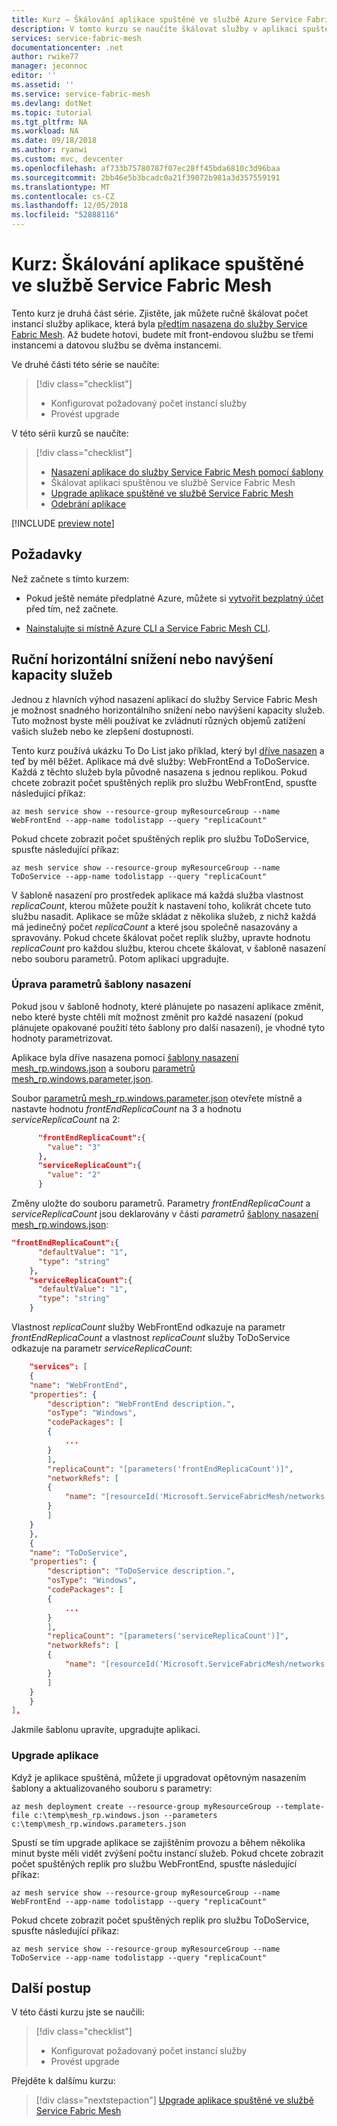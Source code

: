 ```yaml
---
title: Kurz – Škálování aplikace spuštěné ve službě Azure Service Fabric Mesh | Microsoft Docs
description: V tomto kurzu se naučíte škálovat služby v aplikaci spuštěné ve službě Service Fabric Mesh.
services: service-fabric-mesh
documentationcenter: .net
author: rwike77
manager: jeconnoc
editor: ''
ms.assetid: ''
ms.service: service-fabric-mesh
ms.devlang: dotNet
ms.topic: tutorial
ms.tgt_pltfrm: NA
ms.workload: NA
ms.date: 09/18/2018
ms.author: ryanwi
ms.custom: mvc, devcenter
ms.openlocfilehash: af733b75780787f07ec28ff45bda6810c3d96baa
ms.sourcegitcommit: 2bb46e5b3bcadc0a21f39072b981a3d357559191
ms.translationtype: MT
ms.contentlocale: cs-CZ
ms.lasthandoff: 12/05/2018
ms.locfileid: "52888116"
---
```

# <a name="tutorial-scale-an-application-running-in-service-fabric-mesh"></a>Kurz: Škálování aplikace spuštěné ve službě Service Fabric Mesh

Tento kurz je druhá část série. Zjistěte, jak můžete ručně škálovat počet instancí služby aplikace, která byla [předtím nasazena do služby Service Fabric Mesh](service-fabric-mesh-tutorial-template-deploy-app.md). Až budete hotovi, budete mít front-endovou službu se třemi instancemi a datovou službu se dvěma instancemi.

Ve druhé části této série se naučíte:

> [!div class="checklist"]
> * Konfigurovat požadovaný počet instancí služby
> * Provést upgrade

V této sérii kurzů se naučíte:
> [!div class="checklist"]
> * [Nasazení aplikace do služby Service Fabric Mesh pomocí šablony](service-fabric-mesh-tutorial-template-deploy-app.md)
> * Škálovat aplikaci spuštěnou ve službě Service Fabric Mesh
> * [Upgrade aplikace spuštěné ve službě Service Fabric Mesh](service-fabric-mesh-tutorial-template-upgrade-app.md)
> * [Odebrání aplikace](service-fabric-mesh-tutorial-template-remove-app.md)

[!INCLUDE [preview note](./includes/include-preview-note.md)]

## <a name="prerequisites"></a>Požadavky

Než začnete s tímto kurzem:

* Pokud ještě nemáte předplatné Azure, můžete si [vytvořit bezplatný účet](https://azure.microsoft.com/free/?WT.mc_id=A261C142F) před tím, než začnete.

* [Nainstalujte si místně Azure CLI a Service Fabric Mesh CLI](service-fabric-mesh-howto-setup-cli.md#install-the-azure-service-fabric-mesh-cli).

## <a name="manually-scale-your-services-in-or-out"></a>Ruční horizontální snížení nebo navýšení kapacity služeb

Jednou z hlavních výhod nasazení aplikací do služby Service Fabric Mesh je možnost snadného horizontálního snížení nebo navýšení kapacity služeb. Tuto možnost byste měli používat ke zvládnutí různých objemů zatížení vašich služeb nebo ke zlepšení dostupnosti.

Tento kurz používá ukázku To Do List jako příklad, který byl [dříve nasazen](service-fabric-mesh-tutorial-template-deploy-app.md) a teď by měl běžet. Aplikace má dvě služby: WebFrontEnd a ToDoService. Každá z těchto služeb byla původně nasazena s jednou replikou.  Pokud chcete zobrazit počet spuštěných replik pro službu WebFrontEnd, spusťte následující příkaz:

```azurecli
az mesh service show --resource-group myResourceGroup --name WebFrontEnd --app-name todolistapp --query "replicaCount"
```

Pokud chcete zobrazit počet spuštěných replik pro službu ToDoService, spusťte následující příkaz:

```azurecli
az mesh service show --resource-group myResourceGroup --name ToDoService --app-name todolistapp --query "replicaCount"
```

V šabloně nasazení pro prostředek aplikace má každá služba vlastnost *replicaCount*, kterou můžete použít k nastavení toho, kolikrát chcete tuto službu nasadit. Aplikace se může skládat z několika služeb, z nichž každá má jedinečný počet *replicaCount* a které jsou společně nasazovány a spravovány. Pokud chcete škálovat počet replik služby, upravte hodnotu *replicaCount* pro každou službu, kterou chcete škálovat, v šabloně nasazení nebo souboru parametrů.  Potom aplikaci upgradujte.

### <a name="modify-the-deployment-template-parameters"></a>Úprava parametrů šablony nasazení

Pokud jsou v šabloně hodnoty, které plánujete po nasazení aplikace změnit, nebo které byste chtěli mít možnost změnit pro každé nasazení (pokud plánujete opakované použití této šablony pro další nasazení), je vhodné tyto hodnoty parametrizovat.

Aplikace byla dříve nasazena pomocí [šablony nasazení mesh_rp.windows.json](https://github.com/Azure-Samples/service-fabric-mesh/blob/master/templates/todolist/mesh_rp.windows.json) a souboru [parametrů mesh_rp.windows.parameter.json](https://github.com/Azure-Samples/service-fabric-mesh/blob/master/templates/todolist/mesh_rp.windows.parameters.json).

Soubor [parametrů mesh_rp.windows.parameter.json](https://github.com/Azure-Samples/service-fabric-mesh/blob/master/templates/todolist/mesh_rp.windows.parameters.json) otevřete místně a nastavte hodnotu *frontEndReplicaCount* na 3 a hodnotu *serviceReplicaCount* na 2:

```json
      "frontEndReplicaCount":{
        "value": "3"
      },
      "serviceReplicaCount":{
        "value": "2"
      }
```

Změny uložte do souboru parametrů.  Parametry *frontEndReplicaCount* a *serviceReplicaCount* jsou deklarovány v části *parametrů* [šablony nasazení mesh_rp.windows.json](https://github.com/Azure-Samples/service-fabric-mesh/blob/master/templates/todolist/mesh_rp.windows.json):

```json
"frontEndReplicaCount":{
      "defaultValue": "1",
      "type": "string"
    },
    "serviceReplicaCount":{
      "defaultValue": "1",
      "type": "string"
    }
```

Vlastnost *replicaCount* služby WebFrontEnd odkazuje na parametr *frontEndReplicaCount* a vlastnost *replicaCount* služby ToDoService odkazuje na parametr *serviceReplicaCount*:

```json
    "services": [
    {
    "name": "WebFrontEnd",
    "properties": {
        "description": "WebFrontEnd description.",
        "osType": "Windows",
        "codePackages": [
        {
            ...
        }
        ],
        "replicaCount": "[parameters('frontEndReplicaCount')]",
        "networkRefs": [
        {
            "name": "[resourceId('Microsoft.ServiceFabricMesh/networks', 'todolistappNetwork')]"
        }
        ]
    }
    },
    {
    "name": "ToDoService",
    "properties": {
        "description": "ToDoService description.",
        "osType": "Windows",
        "codePackages": [
        {
            ...
        }
        ],
        "replicaCount": "[parameters('serviceReplicaCount')]",
        "networkRefs": [
        {
            "name": "[resourceId('Microsoft.ServiceFabricMesh/networks', 'todolistappNetwork')]"
        }
        ]
    }
    }
],
```

Jakmile šablonu upravíte, upgradujte aplikaci.

### <a name="upgrade-your-application"></a>Upgrade aplikace

Když je aplikace spuštěná, můžete ji upgradovat opětovným nasazením šablony a aktualizovaného souboru s parametry:

```azurecli
az mesh deployment create --resource-group myResourceGroup --template-file c:\temp\mesh_rp.windows.json --parameters c:\temp\mesh_rp.windows.parameters.json
```

Spustí se tím upgrade aplikace se zajištěním provozu a během několika minut byste měli vidět zvýšení počtu instancí služeb.  Pokud chcete zobrazit počet spuštěných replik pro službu WebFrontEnd, spusťte následující příkaz:

```azurecli
az mesh service show --resource-group myResourceGroup --name WebFrontEnd --app-name todolistapp --query "replicaCount"
```

Pokud chcete zobrazit počet spuštěných replik pro službu ToDoService, spusťte následující příkaz:

```azurecli
az mesh service show --resource-group myResourceGroup --name ToDoService --app-name todolistapp --query "replicaCount"
```

## <a name="next-steps"></a>Další postup

V této části kurzu jste se naučili:

> [!div class="checklist"]
> * Konfigurovat požadovaný počet instancí služby
> * Provést upgrade

Přejděte k dalšímu kurzu:
> [!div class="nextstepaction"]
> [Upgrade aplikace spuštěné ve službě Service Fabric Mesh](service-fabric-mesh-tutorial-template-upgrade-app.md)
